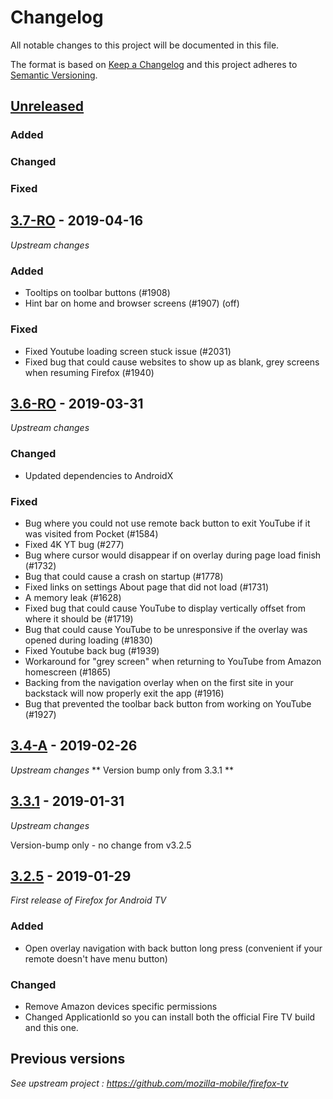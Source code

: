 # Changelog
All notable changes to this project will be documented in this file.

The format is based on [Keep a Changelog](http://keepachangelog.com/en/1.0.0/)
and this project adheres to [Semantic Versioning](http://semver.org/spec/v2.0.0.html).

## [Unreleased]
### Added

### Changed

### Fixed

## [3.7-RO] - 2019-04-16
*Upstream changes*
### Added
- Tooltips on toolbar buttons (#1908)
- Hint bar on home and browser screens (#1907) (off)

### Fixed
- Fixed Youtube loading screen stuck issue (#2031)
- Fixed bug that could cause websites to show up as blank, grey screens when resuming Firefox (#1940)

## [3.6-RO] - 2019-03-31
*Upstream changes*
### Changed
- Updated dependencies to AndroidX

### Fixed
- Bug where you could not use remote back button to exit YouTube if it was visited from Pocket (#1584)
- Fixed 4K YT bug (#277)
- Bug where cursor would disappear if on overlay during page load finish (#1732)
- Bug that could cause a crash on startup (#1778)
- Fixed links on settings About page that did not load (#1731)
- A memory leak (#1628)
- Fixed bug that could cause YouTube to display vertically offset from where it should be (#1719)
- Bug that could cause YouTube to be unresponsive if the overlay was opened during loading (#1830)
- Fixed Youtube back bug (#1939)
- Workaround for "grey screen" when returning to YouTube from Amazon homescreen (#1865)
- Backing from the navigation overlay when on the first site in your backstack will now properly exit the app (#1916)
- Bug that prevented the toolbar back button from working on YouTube (#1927)

## [3.4-A] - 2019-02-26
*Upstream changes*
** Version bump only from 3.3.1 **

## [3.3.1] - 2019-01-31
*Upstream changes*

Version-bump only - no change from v3.2.5

## [3.2.5] - 2019-01-29
*First release of Firefox for Android TV*
### Added
- Open overlay navigation with back button long press (convenient if your remote doesn't have menu button)

### Changed
- Remove Amazon devices specific permissions
- Changed ApplicationId so you can install both the official Fire TV build and this one.

## Previous versions
*See upstream project : https://github.com/mozilla-mobile/firefox-tv*

[Unreleased]: https://github.com/zecakeh/firefox-tv-for-android/compare/v3.7-RO..HEAD
[3.7-RO]: https://github.com/zecakeh/firefox-tv-for-android/compare/v3.6-RO...v3.7-RO
[3.6-RO]: https://github.com/zecakeh/firefox-tv-for-android/compare/v3.4-A...v3.6-RO
[3.4-A]: https://github.com/zecakeh/firefox-tv-for-android/compare/v3.3.1...v3.4-A
[3.3.1]: https://github.com/zecakeh/firefox-tv-for-android/compare/v3.2.5...v3.3.1
[3.2.5]: https://github.com/mozilla-mobile/firefox-tv/compare/releases/v3.2.5...zecakeh:releases/v3.2.5